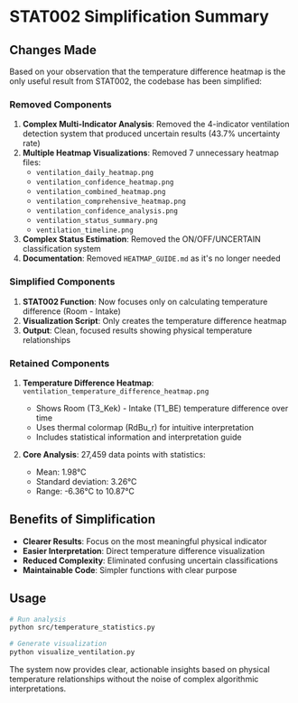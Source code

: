 # STAT002 Simplification Summary

## Changes Made

Based on your observation that the temperature difference heatmap is the only useful result from STAT002, the codebase has been simplified:

### Removed Components

1. **Complex Multi-Indicator Analysis**: Removed the 4-indicator ventilation detection system that produced uncertain results (43.7% uncertainty rate)
2. **Multiple Heatmap Visualizations**: Removed 7 unnecessary heatmap files:
   - `ventilation_daily_heatmap.png`
   - `ventilation_confidence_heatmap.png`
   - `ventilation_combined_heatmap.png`
   - `ventilation_comprehensive_heatmap.png`
   - `ventilation_confidence_analysis.png`
   - `ventilation_status_summary.png`
   - `ventilation_timeline.png`
3. **Complex Status Estimation**: Removed the ON/OFF/UNCERTAIN classification system
4. **Documentation**: Removed `HEATMAP_GUIDE.md` as it's no longer needed

### Simplified Components

1. **STAT002 Function**: Now focuses only on calculating temperature difference (Room - Intake)
2. **Visualization Script**: Only creates the temperature difference heatmap
3. **Output**: Clean, focused results showing physical temperature relationships

### Retained Components

1. **Temperature Difference Heatmap**: `ventilation_temperature_difference_heatmap.png`
   - Shows Room (T3_Kek) - Intake (T1_BE) temperature difference over time
   - Uses thermal colormap (RdBu_r) for intuitive interpretation
   - Includes statistical information and interpretation guide

2. **Core Analysis**: 27,459 data points with statistics:
   - Mean: 1.98°C
   - Standard deviation: 3.26°C
   - Range: -6.36°C to 10.87°C

## Benefits of Simplification

- **Clearer Results**: Focus on the most meaningful physical indicator
- **Easier Interpretation**: Direct temperature difference visualization
- **Reduced Complexity**: Eliminated confusing uncertain classifications
- **Maintainable Code**: Simpler functions with clear purpose

## Usage

```bash
# Run analysis
python src/temperature_statistics.py

# Generate visualization
python visualize_ventilation.py
```

The system now provides clear, actionable insights based on physical temperature relationships without the noise of complex algorithmic interpretations.
